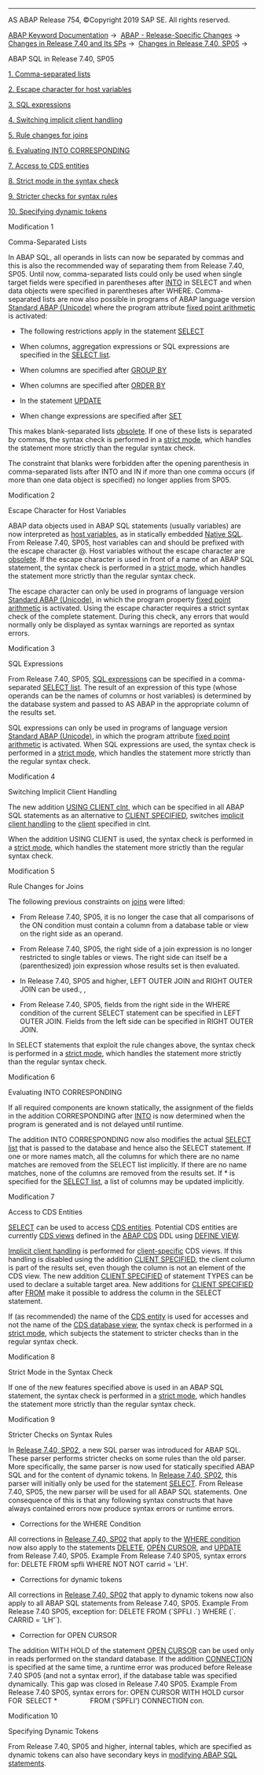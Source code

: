   

* * *

AS ABAP Release 754, ©Copyright 2019 SAP SE. All rights reserved.

[ABAP Keyword Documentation](https://help.sap.com/doc/abapdocu_754_index_htm/7.54/en-US/abenabap.htm) →  [ABAP - Release-Specific Changes](https://help.sap.com/doc/abapdocu_754_index_htm/7.54/en-US/abennews.htm) →  [Changes in Release 7.40 and Its SPs](https://help.sap.com/doc/abapdocu_754_index_htm/7.54/en-US/abennews-740.htm) →  [Changes in Release 7.40, SP05](https://help.sap.com/doc/abapdocu_754_index_htm/7.54/en-US/abennews-740_sp05.htm) → 

ABAP SQL in Release 7.40, SP05

[1\. Comma-separated lists](#!ABAP_MODIFICATION_1@1@)

[2\. Escape character for host variables](#!ABAP_MODIFICATION_2@2@)

[3\. SQL expressions](#!ABAP_MODIFICATION_3@3@)

[4\. Switching implicit client handling](#!ABAP_MODIFICATION_4@4@)

[5\. Rule changes for joins](#!ABAP_MODIFICATION_5@5@)

[6\. Evaluating INTO CORRESPONDING](#!ABAP_MODIFICATION_6@6@)

[7\. Access to CDS entities](#!ABAP_MODIFICATION_7@7@)

[8\. Strict mode in the syntax check](#!ABAP_MODIFICATION_8@8@)

[9\. Stricter checks for syntax rules](#!ABAP_MODIFICATION_9@9@)

[10\. Specifying dynamic tokens](#!ABAP_MODIFICATION_10@10@)

Modification 1

Comma-Separated Lists

In ABAP SQL, all operands in lists can now be separated by commas and this is also the recommended way of separating them from Release 7.40, SP05. Until now, comma-separated lists could only be used when single target fields were specified in parentheses after [INTO](https://help.sap.com/doc/abapdocu_754_index_htm/7.54/en-US/abapinto_clause.htm) in SELECT and when data objects were specified in parentheses after WHERE. Comma-separated lists are now also possible in programs of ABAP language version [Standard ABAP (Unicode)](https://help.sap.com/doc/abapdocu_754_index_htm/7.54/en-US/abenunicode_program_glosry.htm "Glossary Entry") where the program attribute [fixed point arithmetic](https://help.sap.com/doc/abapdocu_754_index_htm/7.54/en-US/abenfixed_point_arithmetic_glosry.htm "Glossary Entry") is activated:

-   The following restrictions apply in the statement [SELECT](https://help.sap.com/doc/abapdocu_754_index_htm/7.54/en-US/abapselect.htm)
    

-   When columns, aggregation expressions or SQL expressions are specified in the [SELECT list](https://help.sap.com/doc/abapdocu_754_index_htm/7.54/en-US/abapselect_list.htm).

-   When columns are specified after [GROUP BY](https://help.sap.com/doc/abapdocu_754_index_htm/7.54/en-US/abapgroupby_clause.htm)

-   When columns are specified after [ORDER BY](https://help.sap.com/doc/abapdocu_754_index_htm/7.54/en-US/abaporderby_clause.htm)

-   In the statement [UPDATE](https://help.sap.com/doc/abapdocu_754_index_htm/7.54/en-US/abapupdate.htm)
    

-   When change expressions are specified after [SET](https://help.sap.com/doc/abapdocu_754_index_htm/7.54/en-US/abapupdate_source.htm)

This makes blank-separated lists [obsolete](https://help.sap.com/doc/abapdocu_754_index_htm/7.54/en-US/abenopen_sql_lists_obsolete.htm). If one of these lists is separated by commas, the syntax check is performed in a [strict mode](https://help.sap.com/doc/abapdocu_754_index_htm/7.54/en-US/abenopensql_strict_mode_740_sp05.htm), which handles the statement more strictly than the regular syntax check.

The constraint that blanks were forbidden after the opening parenthesis in comma-separated lists after INTO and IN if more than one comma occurs (if more than one data object is specified) no longer applies from SP05.

Modification 2

Escape Character for Host Variables

ABAP data objects used in ABAP SQL statements (usually variables) are now interpreted as [host variables](https://help.sap.com/doc/abapdocu_754_index_htm/7.54/en-US/abenopen_sql_host_variables.htm), as in statically embedded [Native SQL](https://help.sap.com/doc/abapdocu_754_index_htm/7.54/en-US/abennativesql.htm). From Release 7.40, SP05, host variables can and should be prefixed with the escape character @. Host variables without the escape character are [obsolete](https://help.sap.com/doc/abapdocu_754_index_htm/7.54/en-US/abenopen_sql_hostvar_obsolete.htm). If the escape character is used in front of a name of an ABAP SQL statement, the syntax check is performed in a [strict mode](https://help.sap.com/doc/abapdocu_754_index_htm/7.54/en-US/abenopensql_strict_mode_740_sp05.htm), which handles the statement more strictly than the regular syntax check.

The escape character can only be used in programs of language version [Standard ABAP (Unicode)](https://help.sap.com/doc/abapdocu_754_index_htm/7.54/en-US/abenunicode_program_glosry.htm "Glossary Entry"), in which the program property [fixed point arithmetic](https://help.sap.com/doc/abapdocu_754_index_htm/7.54/en-US/abenfixed_point_arithmetic_glosry.htm "Glossary Entry") is activated. Using the escape character requires a strict syntax check of the complete statement. During this check, any errors that would normally only be displayed as syntax warnings are reported as syntax errors.

Modification 3

SQL Expressions

From Release 7.40, SP05, [SQL expressions](https://help.sap.com/doc/abapdocu_754_index_htm/7.54/en-US/abapsql_expr.htm) can be specified in a comma-separated [SELECT list](https://help.sap.com/doc/abapdocu_754_index_htm/7.54/en-US/abapselect_list.htm). The result of an expression of this type (whose operands can be the names of columns or host variables) is determined by the database system and passed to AS ABAP in the appropriate column of the results set.

SQL expressions can only be used in programs of language version [Standard ABAP (Unicode)](https://help.sap.com/doc/abapdocu_754_index_htm/7.54/en-US/abenunicode_program_glosry.htm "Glossary Entry"), in which the program attribute [fixed point arithmetic](https://help.sap.com/doc/abapdocu_754_index_htm/7.54/en-US/abenfixed_point_arithmetic_glosry.htm "Glossary Entry") is activated. When SQL expressions are used, the syntax check is performed in a [strict mode](https://help.sap.com/doc/abapdocu_754_index_htm/7.54/en-US/abenopensql_strict_mode_740_sp05.htm), which handles the statement more strictly than the regular syntax check.

Modification 4

Switching Implicit Client Handling

The new addition [USING CLIENT clnt](https://help.sap.com/doc/abapdocu_754_index_htm/7.54/en-US/abapselect_client.htm), which can be specified in all ABAP SQL statements as an alternative to [CLIENT SPECIFIED](https://help.sap.com/doc/abapdocu_754_index_htm/7.54/en-US/abapselect_client_obsolete.htm), switches [implicit client handling](https://help.sap.com/doc/abapdocu_754_index_htm/7.54/en-US/abenopen_sql_client_handling.htm) to the [client](https://help.sap.com/doc/abapdocu_754_index_htm/7.54/en-US/abenclient_glosry.htm "Glossary Entry") specified in clnt.

When the addition USING CLIENT is used, the syntax check is performed in a [strict mode](https://help.sap.com/doc/abapdocu_754_index_htm/7.54/en-US/abenopensql_strict_mode_740_sp05.htm), which handles the statement more strictly than the regular syntax check.

Modification 5

Rule Changes for Joins

The following previous constraints on [joins](https://help.sap.com/doc/abapdocu_754_index_htm/7.54/en-US/abapselect_join.htm) were lifted:

-   From Release 7.40, SP05, it is no longer the case that all comparisons of the ON condition must contain a column from a database table or view on the right side as an operand.
    
-   From Release 7.40, SP05, the right side of a join expression is no longer restricted to single tables or views. The right side can itself be a (parenthesized) join expression whose results set is then evaluated.
    
-   In Release 7.40, SP05 and higher, LEFT OUTER JOIN and RIGHT OUTER JOIN can be used., ,
    
-   From Release 7.40, SP05, fields from the right side in the WHERE condition of the current SELECT statement can be specified in LEFT OUTER JOIN. Fields from the left side can be specified in RIGHT OUTER JOIN.
    

In SELECT statements that exploit the rule changes above, the syntax check is performed in a [strict mode](https://help.sap.com/doc/abapdocu_754_index_htm/7.54/en-US/abenopensql_strict_mode_740_sp05.htm), which handles the statement more strictly than the regular syntax check.

Modification 6

Evaluating INTO CORRESPONDING

If all required components are known statically, the assignment of the fields in the addition CORRESPONDING after [INTO](https://help.sap.com/doc/abapdocu_754_index_htm/7.54/en-US/abapinto_clause.htm) is now determined when the program is generated and is not delayed until runtime.

The addition INTO CORRESPONDING now also modifies the actual [SELECT list](https://help.sap.com/doc/abapdocu_754_index_htm/7.54/en-US/abapselect_list.htm) that is passed to the database and hence also the SELECT statement. If one or more names match, all the columns for which there are no name matches are removed from the SELECT list implicitly. If there are no name matches, none of the columns are removed from the results set. If \* is specified for the [SELECT list](https://help.sap.com/doc/abapdocu_754_index_htm/7.54/en-US/abapselect_list.htm), a list of columns may be updated implicitly.

Modification 7

Access to CDS Entities

[SELECT](https://help.sap.com/doc/abapdocu_754_index_htm/7.54/en-US/abapselect.htm) can be used to access [CDS entities](https://help.sap.com/doc/abapdocu_754_index_htm/7.54/en-US/abencds_entity_glosry.htm "Glossary Entry"). Potential CDS entities are currently [CDS views](https://help.sap.com/doc/abapdocu_754_index_htm/7.54/en-US/abencds_view_glosry.htm "Glossary Entry") defined in the [ABAP CDS](https://help.sap.com/doc/abapdocu_754_index_htm/7.54/en-US/abenabap_cds_glosry.htm "Glossary Entry") DDL using [DEFINE VIEW](https://help.sap.com/doc/abapdocu_754_index_htm/7.54/en-US/abencds_f1_define_view.htm).

[Implicit client handling](https://help.sap.com/doc/abapdocu_754_index_htm/7.54/en-US/abenopen_sql_client_handling.htm) is performed for [client-specific](https://help.sap.com/doc/abapdocu_754_index_htm/7.54/en-US/abencds_client_handling.htm) CDS views. If this handling is disabled using the addition [CLIENT SPECIFIED](https://help.sap.com/doc/abapdocu_754_index_htm/7.54/en-US/abapselect_client_obsolete.htm), the client column is part of the results set, even though the column is not an element of the CDS view. The new addition [CLIENT SPECIFIED](https://help.sap.com/doc/abapdocu_754_index_htm/7.54/en-US/abaptypes_client_specified.htm) of statement TYPES can be used to declare a suitable target area. New additions for [CLIENT SPECIFIED](https://help.sap.com/doc/abapdocu_754_index_htm/7.54/en-US/abapselect_client.htm) after [FROM](https://help.sap.com/doc/abapdocu_754_index_htm/7.54/en-US/abapfrom_clause.htm) make it possible to address the column in the SELECT statement.

If (as recommended) the name of the [CDS entity](https://help.sap.com/doc/abapdocu_754_index_htm/7.54/en-US/abencds_entity_glosry.htm "Glossary Entry") is used for accesses and not the name of the [CDS database view](https://help.sap.com/doc/abapdocu_754_index_htm/7.54/en-US/abencds_database_view_glosry.htm "Glossary Entry"), the syntax check is performed in a [strict mode](https://help.sap.com/doc/abapdocu_754_index_htm/7.54/en-US/abenopensql_strict_mode_740_sp05.htm), which subjects the statement to stricter checks than in the regular syntax check.

Modification 8

Strict Mode in the Syntax Check

If one of the new features specified above is used in an ABAP SQL statement, the syntax check is performed in a [strict mode](https://help.sap.com/doc/abapdocu_754_index_htm/7.54/en-US/abenopensql_strict_mode_740_sp05.htm), which handles the statement more strictly than the regular syntax check.

Modification 9

Stricter Checks on Syntax Rules

In [Release 7.40, SP02](https://help.sap.com/doc/abapdocu_754_index_htm/7.54/en-US/abennews-740-open_sql.htm), a new SQL parser was introduced for ABAP SQL. These parser performs stricter checks on some rules than the old parser. More specifically, the same parser is now used for statically specified ABAP SQL and for the content of dynamic tokens. In [Release 7.40, SP02](https://help.sap.com/doc/abapdocu_754_index_htm/7.54/en-US/abennews-740-open_sql.htm), this parser will initially only be used for the statement [SELECT](https://help.sap.com/doc/abapdocu_754_index_htm/7.54/en-US/abapselect.htm). From Release 7.40, SP05, the new parser will be used for all ABAP SQL statements. One consequence of this is that any following syntax constructs that have always contained errors now produce syntax errors or runtime errors.

-   Corrections for the WHERE Condition

All corrections in [Release 7.40, SP02](https://help.sap.com/doc/abapdocu_754_index_htm/7.54/en-US/abennews-740-open_sql.htm) that apply to the [WHERE condition](https://help.sap.com/doc/abapdocu_754_index_htm/7.54/en-US/abapwhere.htm) now also apply to the statements [DELETE](https://help.sap.com/doc/abapdocu_754_index_htm/7.54/en-US/abapdelete_dbtab.htm), [OPEN CURSOR](https://help.sap.com/doc/abapdocu_754_index_htm/7.54/en-US/abapopen_cursor.htm), and [UPDATE](https://help.sap.com/doc/abapdocu_754_index_htm/7.54/en-US/abapupdate.htm) from Release 7.40, SP05.
Example
From Release 7.40 SP05, syntax errors for:
DELETE FROM spfli WHERE NOT NOT carrid = 'LH'.

-   Corrections for dynamic tokens

All corrections in [Release 7.40, SP02](https://help.sap.com/doc/abapdocu_754_index_htm/7.54/en-US/abennews-740-open_sql.htm) that apply to dynamic tokens now also apply to all ABAP SQL statements from Release 7.40, SP05.
Example
From Release 7.40 SP05, exception for:
DELETE FROM (\`SPFLI .\`) WHERE (\`. CARRID = 'LH'\`).

-   Correction for OPEN CURSOR

The addition WITH HOLD of the statement [OPEN CURSOR](https://help.sap.com/doc/abapdocu_754_index_htm/7.54/en-US/abapopen_cursor.htm) can be used only in reads performed on the standard database. If the addition [CONNECTION](https://help.sap.com/doc/abapdocu_754_index_htm/7.54/en-US/abapselect_additions.htm) is specified at the same time, a runtime error was produced before Release 7.40 SP05 (and not a syntax error), if the database table was specified dynamically. This gap was closed in Release 7.40 SP05.
Example
From Release 7.40 SP05, syntax errors for:
OPEN CURSOR WITH HOLD cursor
     FOR  SELECT \*
                FROM ('SPFLI') CONNECTION con.

Modification 10

Specifying Dynamic Tokens

From Release 7.40, SP05 and higher, internal tables, which are specified as dynamic tokens can also have secondary keys in [modifying ABAP SQL statements](https://help.sap.com/doc/abapdocu_754_index_htm/7.54/en-US/abenopen_sql_writing.htm).